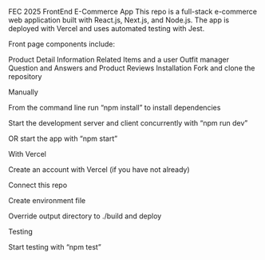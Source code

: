 FEC 2025 FrontEnd E-Commerce App
This repo is a full-stack e-commerce web application built with React.js, Next.js, and Node.js. The app is deployed with Vercel and uses automated testing with Jest.

Front page components include:

Product Detail Information
Related Items and a user Outfit manager
Question and Answers
and Product Reviews
Installation
Fork and clone the repository

Manually

From the command line run “npm install” to install dependencies

Start the development server and client concurrently with “npm run dev”

OR start the app with “npm start”

With Vercel

Create an account with Vercel (if you have not already)

Connect this repo

Create environment file

Override output directory to ./build and deploy

Testing

Start testing with “npm test”
